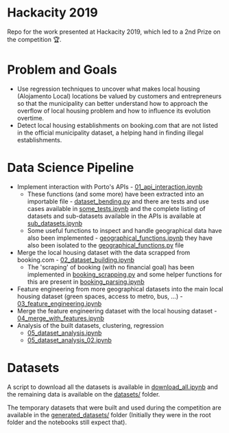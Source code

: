 # Hackacity 2019


Repo for the work presented at Hackacity 2019, which led to a 2nd Prize on the competition 🏆.

# Problem and Goals
 * Use regression techniques to uncover what makes local housing (Alojamento Local) locations be valued by customers and entrepreneurs so that the municipality can better understand how to approach the overflow of local housing problem and how to influence its evolution overtime.
 * Detect local housing establishments on booking.com that are not listed in the official municipality dataset, a helping hand in finding illegal establishments.


# Data Science Pipeline
 * Implement interaction with Porto's APIs - [01_api_interaction.ipynb](01_api_interaction.ipynb)
    * These functions (and some more) have been extracted into an importable file - [dataset_bending.py](dataset_bending.py) and there are tests and use cases available in [some_tests.ipynb](some_tests.ipynb) and the complete listing of datasets and sub-datasets available in the APIs is available at [sub_datasets.ipynb](sub_datasets.ipynb)
	* Some useful functions to inspect and handle geographical data have also been implemented - [geographical_functions.ipynb](geographical_functions.ipynb) they have also been isolated to the [geographical_functions.py](geographical_functions.py) file
 * Merge the local housing dataset with the data scrapped from booking.com - [02_dataset_building.ipynb](02_dataset_building.ipynb)
    * The 'scraping' of booking (with no financial goal) has been implemented in [booking_scrapping.py](booking_scrapping.py) and some helper functions for this are present in [booking_parsing.ipynb](booking_parsing.ipynb)
 * Feature engineering from more geographical datasets into the main local housing dataset (green spaces, access to metro, bus, ...) - [03_feature_engineering.ipynb](03_feature_engineering.ipynb)
 * Merge the feature engineering dataset with the local housing dataset - [04_merge_with_features.ipynb](04_merge_with_features.ipynb)
 * Analysis of the built datasets, clustering, regression 
    * [05_dataset_analysis.ipynb](05_dataset_analysis.ipynb)
	* [05_dataset_analysis_02.ipynb](05_dataset_analysis_02.ipynb)

# Datasets
A script to download all the datasets is available in [download_all.ipynb](download_all.ipynb) and the remaining data is available on the [datasets/](datasets/) folder. 

The temporary datasets that were built and used during the competition are available in the [generated_datasets/](generated_datasets/) folder (Initially they were in the root folder and the notebooks still expect that).